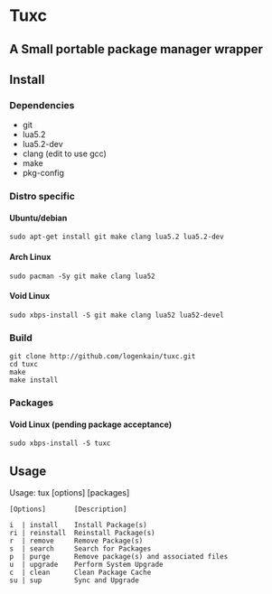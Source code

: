 # Tuxc
## A Small portable package manager wrapper  




  
## Install  
### Dependencies  

* git
* lua5.2
* lua5.2-dev
* clang (edit to use gcc)
* make
* pkg-config

### Distro specific

#### Ubuntu/debian  

```  
sudo apt-get install git make clang lua5.2 lua5.2-dev  
```  

#### Arch Linux  

```
sudo pacman -Sy git make clang lua52  
```  

#### Void Linux  

```  
sudo xbps-install -S git make clang lua52 lua52-devel  
```

### Build
```  
git clone http://github.com/logenkain/tuxc.git  
cd tuxc  
make  
make install  
```  

### Packages  

#### Void Linux  (pending package acceptance)

```  
sudo xbps-install -S tuxc  
```  


## Usage  


Usage: tux [options] [packages]

	[Options]       [Description]

	i  | install    Install Package(s)
	ri | reinstall  Reinstall Package(s)
	r  | remove     Remove Package(s)
	s  | search     Search for Packages
	p  | purge      Remove package(s) and associated files
	u  | upgrade    Perform System Upgrade
	c  | clean      Clean Package Cache
	su | sup        Sync and Upgrade  




    


